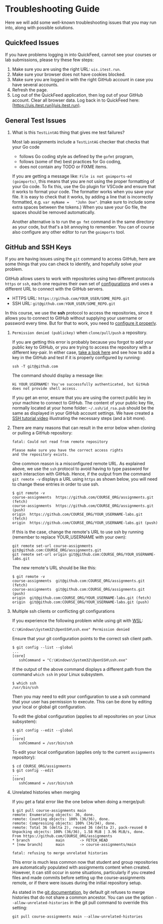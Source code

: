 # Troubleshooting Guide

Here we will add some well-known troubleshooting issues that you may run into, along with possible solutions.

## Quickfeed Issues

If you have problems logging in into QuickFeed, cannot see your courses or lab submissions, please try these few steps:

1. Make sure you are using the right URL: `uis.itest.run`.
2. Make sure your browser does not have cookies blocked.
3. Make sure you are logged in with the right GitHub account in case you have several accounts.
4. Refresh the page.
5. Log out of the QuickFeed application, then log out of your GitHub account.
   Clear all browser data.
   Log back in to QuickFeed here: [https://uis.itest.run](uis.itest.run).

## General Test Issues

1. What is this `TestLintAG` thing that gives me test failures?

   Most lab assignments include a `TestLintAG` checker that checks that your Go code
   - follows Go coding style as defined by the `gofmt` program,
   - follows (some of the) best practices for Go coding,
   - does not contain any TODO or FIXME items.

   If you are getting a message like: `File is not goimports-ed (goimports)`, this means that you are not using the proper formatting of your Go code.
   To fix this, use the Go plugin for VSCode and ensure that it works to format your code.
   The formatter works when you save your file.
   It is easy to check that it works, by adding a line that is incorrectly formatted, e.g. `var myName =   "John Doe"`.
   (make sure to include some extra spaces between the tokens.)
   When you save your Go file, the spaces should be removed automatically.

   Another alternative is to run the `go fmt` command in the same directory as your code, but that's a bit annoying to remember.
   You can of course also configure any other editor to run the `goimports` tool.

## GitHub and SSH Keys

If you are having issues using the `git` command to access GitHub, here are some things that you can check to identify, and hopefully solve your problem.

GitHub allows users to work with repositories using two different protocols `https` or `ssh`, each one requires their own set of [configurations](https://docs.github.com/en/github/using-git/which-remote-url-should-i-use) and uses a different URL to connect with the GitHub servers.

- HTTPS URL: `https://github.com/YOUR_USER/SOME_REPO.git`
- SSH URL: `git@github.com:YOUR_USER/SOME_REPO.git`

In this course, we use the __ssh__ protocol to access the repositories, since it allows you to connect to GitHub without supplying your username or password every time.
But for that to work, you need to [configure it properly](https://docs.github.com/en/github/authenticating-to-github/connecting-to-github-with-ssh).

1. `Permission denied (publickey)` when `clone/pull/push` a repository.

   If you are getting this error is probably because you forgot to add your public key to GitHub, or you are trying to access the repository with a different key-pair.
   In either case, [take a look here](https://docs.github.com/en/github/authenticating-to-github/adding-a-new-ssh-key-to-your-github-account) and see how to add a key in the GitHub and test if it is properly configured by running:

   ```console
   ssh -T git@github.com
   ```

   The command should display a message like:

   ```text
   Hi YOUR_USERNAME! You've successfully authenticated, but GitHub does not provide shell access.
   ```

   If you get an error, ensure that you are using the correct public key in your machine to connect to GitHub.
   The content of your public key file, normally located at your home folder: `~/.ssh/id_rsa.pub` should be the same as displayed in your GitHub account settings.
   We have created a [SSH tutorial video](https://youtu.be/qik3HHZW6C0) illustrating the necessary steps (and a bit more).

2. There are many reasons that can result in the error below when cloning or pulling a GitHub repository:

   ```text
   fatal: Could not read from remote repository

   Please make sure you have the correct access rights
   and the repository exists.
   ```

   One common reason is a misconfigured remote URL.
   As explained above, we use the `ssh` protocol to avoid having to type password for each interaction with GitHub.
   Hence, if the output from the command `git remote -v` displays a URL using `https` as shown below, you will need to change these entries in order to use ssh.

   ```console
   $ git remote -v
   course-assignments  https://github.com/COURSE_ORG/assignments.git (fetch)
   course-assignments  https://github.com/COURSE_ORG/assignments.git (push)
   origin  https://github.com/COURSE_ORG/YOUR_USERNAME-labs.git (fetch)
   origin  https://github.com/COURSE_ORG/YOUR_USERNAME-labs.git (push)
   ```

   If this is the case, change the remote's URL to use ssh by running (remember to replace YOUR_USERNAME with your own):

   ```console
   git remote set-url course-assignments git@github.com:COURSE_ORG/assignments.git
   git remote set-url origin git@github.com:COURSE_ORG/YOUR_USERNAME-labs.git
   ```

   The new remote's URL should be like this:

   ```console
   $ git remote -v
   course-assignments  git@github.com:COURSE_ORG/assignments.git (fetch)
   course-assignments  git@github.com:COURSE_ORG/assignments.git (push)
   origin  git@github.com:COURSE_ORG/YOUR_USERNAME-labs.git (fetch)
   origin  git@github.com:COURSE_ORG/YOUR_USERNAME-labs.git (push)
   ```

3. Multiple ssh clients or conflicting git configurations

   If you experience the following problem while using git with [WSL](https://docs.microsoft.com/en-us/windows/wsl/install-win10):

   ```console
   C:\Windows\System32\OpenSSH\ssh.exe" Permission denied
   ```

   Ensure that your git configuration points to the correct ssh client path.

   ```console
   $ git config --list --global
   ...
   [core]
      sshCommand = "C:\Windows\System32\OpenSSH\ssh.exe"
   ```

   If the output of the above command displays a different path from the command `which ssh` in your Linux subsystem.

   ```console
   $ which ssh
   /usr/bin/ssh
   ```

   Then you may need to edit your configuration to use a ssh command that your user has permission to execute.
   This can be done by editing your local or global git configuration.

   To edit the global configuration (applies to all repositories on your Linux subsystem):

   ```console
   $ git config --edit --global
   ...
   [core]
      sshCommand = /usr/bin/ssh
   ```

   To edit your local configuration (applies only to the current `assignments` repository):

   ```console
   $ cd COURSE_ORG/assignments
   $ git config --edit
   ...
   [core]
      sshCommand = /usr/bin/ssh
   ```

4. Unrelated histories when merging

   If you get a fatal error like the one below when doing a merge/pull:

   ```console
   $ git pull course-assignments main
   remote: Enumerating objects: 36, done.
   remote: Counting objects: 100% (36/36), done.
   remote: Compressing objects: 100% (34/34), done.
   remote: Total 36 (delta 2), reused 36 (delta 2), pack-reused 0
   Unpacking objects: 100% (36/36), 1.58 MiB | 3.96 MiB/s, done.
   From https://github.com/COURSE_ORG/assignments
   * branch            main       -> FETCH_HEAD
   * [new branch]      main       -> course-assignments/main

   fatal: refusing to merge unrelated histories
   ```

   This error is much less common now that student and group repositories are automatically populated with assignments content when created. However, it can still occur in some situations, particularly if you created files and made commits before setting up the course-assignments remote, or if there were issues during the initial repository setup.

   As stated in the [git documentation](https://git-scm.com/docs/git-merge#Documentation/git-merge.txt---allow-unrelated-histories),
   by default git refuses to merge histories that do not share a common ancestor.
   You can use the option `--allow-unrelated-histories` in the git pull command to override this setting:

   ```console
   git pull course-assignments main --allow-unrelated-histories
   ```
